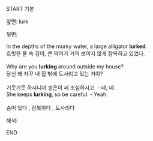 START
기본

앞면:
lurk


뒷면:
<div>In the depths of the murky water, a large alligator <b>lurked</b>.<br></div><div>흐릿한 물 속 깊이, 큰 악어가 거의 보이지 않게 잠복하고 있었다.</div><div><br></div><div><div>Why are you <b>lurking </b>around outside my house? </div><div>당신 왜 자꾸 내 집 밖에 도사리고 있는 거야?</div></div><div><br></div><div><div><div>기웃기웃 하시니까 송은이 씨 조심하시고. - 네, 네.</div></div><div><div>She keeps <strong>lurking</strong>, so be careful. - Yeah.</div></div></div><div><br></div><div>숨어 있다 , 잠복하다 , 도사리다</div>


해석:

END
